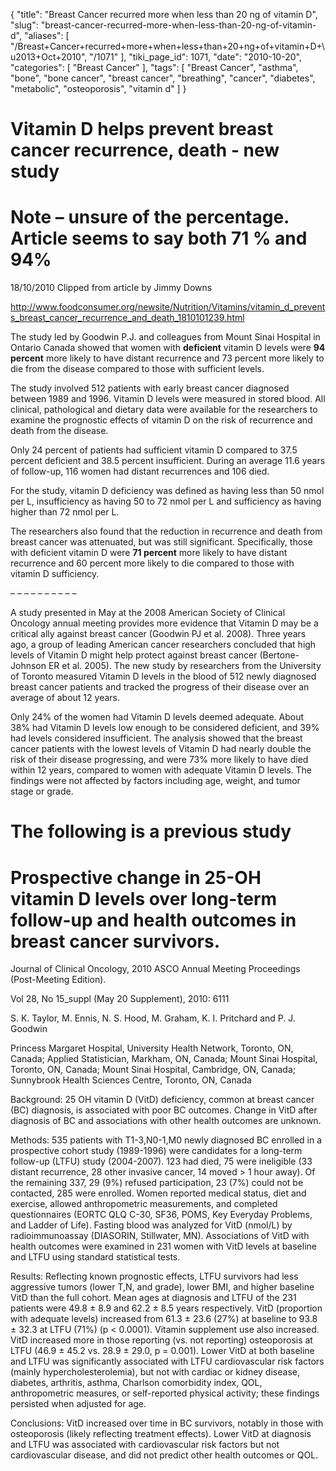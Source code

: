 {
    "title": "Breast Cancer recurred more when less than 20 ng of vitamin D",
    "slug": "breast-cancer-recurred-more-when-less-than-20-ng-of-vitamin-d",
    "aliases": [
        "/Breast+Cancer+recurred+more+when+less+than+20+ng+of+vitamin+D+\u2013+Oct+2010",
        "/1071"
    ],
    "tiki_page_id": 1071,
    "date": "2010-10-20",
    "categories": [
        "Breast Cancer"
    ],
    "tags": [
        "Breast Cancer",
        "asthma",
        "bone",
        "bone cancer",
        "breast cancer",
        "breathing",
        "cancer",
        "diabetes",
        "metabolic",
        "osteoporosis",
        "vitamin d"
    ]
}


# Vitamin D helps prevent breast cancer recurrence, death - new study

# Note – unsure of the percentage. Article seems to say both 71 % and 94%

18/10/2010 Clipped from article by Jimmy Downs

http://www.foodconsumer.org/newsite/Nutrition/Vitamins/vitamin_d_prevents_breast_cancer_recurrence_and_death_1810101239.html 

The study led by Goodwin P.J. and colleagues from Mount Sinai Hospital in Ontario Canada showed that women with  **deficient**  vitamin D levels were  **94 percent**  more likely to have distant recurrence and 73 percent more likely to die from the disease compared to those with sufficient levels.

The study involved 512 patients with early breast cancer diagnosed between 1989 and 1996.  Vitamin D levels were measured in stored blood. All clinical, pathological and dietary data were available for the researchers to examine the prognostic effects of vitamin D on the risk of recurrence and death from the disease.

Only 24 percent of patients had sufficient vitamin D compared to 37.5 percent deficient and 38.5 percent insufficient. During an average 11.6 years of follow-up, 116 women had distant recurrences and 106 died.

For the study, vitamin D deficiency was defined as having less than 50 nmol per L, insufficiency as having 50 to 72 nmol per L and sufficiency as having higher than 72 nmol per L.

The researchers also found that the reduction in recurrence and death from breast cancer was attenuated, but was still significant. Specifically, those with deficient vitamin D were  **71 percent**  more likely to have distant recurrence and 60 percent more likely to die compared to those with vitamin D sufficiency.

– – – – – – – – – – 

A study presented in May at the 2008 American Society of Clinical Oncology annual meeting provides more evidence that Vitamin D may be a critical ally against breast cancer (Goodwin PJ et al. 2008).  Three years ago, a group of leading American cancer researchers concluded that high levels of Vitamin D might help protect against breast cancer (Bertone-Johnson ER et al. 2005).  The new study by researchers from  the University of Toronto measured Vitamin D levels in the blood of 512 newly diagnosed breast cancer patients and tracked the progress of their disease over an average of about 12 years.

Only 24% of the women had Vitamin D levels deemed adequate.  About 38% had Vitamin D levels low enough to be considered deficient, and 39% had levels considered insufficient. The analysis showed that the breast cancer patients with the lowest levels of Vitamin D had nearly double the risk of their disease progressing, and were 73% more likely to have died within 12 years, compared to women with adequate Vitamin D levels.  The findings were not affected by factors including age, weight, and tumor stage or grade.

# The following is a previous study

# Prospective change in 25-OH vitamin D levels over long-term follow-up and health outcomes in breast cancer survivors.

Journal of Clinical Oncology, 2010 ASCO Annual Meeting Proceedings (Post-Meeting Edition).

Vol 28, No 15_suppl (May 20 Supplement), 2010: 6111

S. K. Taylor, M. Ennis, N. S. Hood, M. Graham, K. I. Pritchard and P. J. Goodwin

Princess Margaret Hospital, University Health Network, Toronto, ON, Canada; Applied Statistician, Markham, ON, Canada; Mount Sinai Hospital, Toronto, ON, Canada; Mount Sinai Hospital, Cambridge, ON, Canada; Sunnybrook Health Sciences Centre, Toronto, ON, Canada

Background: 25 OH vitamin D (VitD) deficiency, common at breast cancer (BC) diagnosis, is associated with poor BC outcomes. Change in VitD after diagnosis of BC and associations with other health outcomes are unknown.

Methods: 535 patients with T1-3,N0-1,M0 newly diagnosed BC enrolled in a prospective cohort study (1989-1996) were candidates for a long-term follow-up (LTFU) study (2004-2007). 123 had died, 75 were ineligible (33 distant recurrence, 28 other invasive cancer, 14 moved > 1 hour away). Of the remaining 337, 29 (9%) refused participation, 23 (7%) could not be contacted, 285 were enrolled. Women reported medical status, diet and exercise, allowed anthropometric measurements, and completed questionnaires (EORTC QLQ C-30, SF36, POMS, Key Everyday Problems, and Ladder of Life). Fasting blood was analyzed for VitD (nmol/L) by radioimmunoassay (DIASORIN, Stillwater, MN). Associations of VitD with health outcomes were examined in 231 women with VitD levels at baseline and LTFU using standard statistical tests.

Results: Reflecting known prognostic effects, LTFU survivors had less aggressive tumors (lower T,N, and grade), lower BMI, and higher baseline VitD than the full cohort. Mean ages at diagnosis and LTFU of the 231 patients were 49.8 ± 8.9 and 62.2 ± 8.5 years respectively. VitD (proportion with adequate levels) increased from 61.3 ± 23.6 (27%) at baseline to 93.8 ± 32.3 at LTFU (71%) (p < 0.0001). Vitamin supplement use also increased. VitD increased more in those reporting (vs. not reporting) osteoporosis at LTFU (46.9 ± 45.2 vs. 28.9 ± 29.0, p = 0.001). Lower VitD at both baseline and LTFU was significantly associated with LTFU cardiovascular risk factors (mainly hypercholesterolemia), but not with cardiac or kidney disease, diabetes, arthritis, asthma, Charlson comorbidity index, QOL, anthropometric measures, or self-reported physical activity; these findings persisted when adjusted for age.

Conclusions: VitD increased over time in BC survivors, notably in those with osteoporosis (likely reflecting treatment effects). Lower VitD at diagnosis and LTFU was associated with cardiovascular risk factors but not cardiovascular disease, and did not predict other health outcomes or QOL.